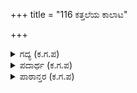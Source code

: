 +++
title = "116 ಕತ್ತಲೆಯ ಕಾಲಾಟ"

+++

<details><summary>ಗದ್ಯ (ಕ.ಗ.ಪ) </summary>

116. ಕತ್ತಲೆಯ ಸುಳಿದಾಟ ಸೂರ್ಯನನ್ನು ಆಕ್ರಮಿಸುವುದೆ ? ಲೆಕ್ಕವಿಲ್ಲದ ಕೆಟ್ಟ ಕೆಲಸಗಳು ಮಹಾಪುರುಷರನ್ನು ಹೇಗೆ ಮುಟ್ಟುವುವು? ವಿಷವು ಗರುಡನನ್ನು ಮುಟ್ಟುವುದೆ?  ಮಂದ ಬುದ್ಧಿಯ ಜೀವಿಗಳಿಗೆ ಶ್ರೀಕೃಷ್ಣನ ಭಕ್ತರಿಗೆ  ಕಷ್ಟವನ್ನು ನೀಡುವುದು ಸಾಧ್ಯವೇ?
</details>

<details><summary>ಪದಾರ್ಥ (ಕ.ಗ.ಪ) </summary>

ಒತ್ತು-ಆಕ್ರಮಿಸು, ಜಡಜೀವರು-ಮಂದಬುದ್ಧಿಯವರು, ಪಥ್ಯ-ಯೋಗ್ಯ, ಖಗಪತಿ-ಪಕ್ಷಿರಾಜ (ಗರುಡ)
</details>

<details><summary>ಪಾಠಾನ್ತರ (ಕ.ಗ.ಪ) </summary>

ಭಕ್ತರುಗಳನುಭವಿಸುವುದು ತಾ   
ಪಥ್ಯವೇ ಜಡಜೀವರಿಗೆ ಹೇಳೆಂದನಾ ಮುನಿಪ -->ಭಕ್ತರನು ಪರಿಭವಿಸುವುದು ತಾನೆತ್ತಣದು  ಜಡಜೀವರಿಗೆ ಹೇಳೆಂದನಾ ಮುನಿಪ
</details>
